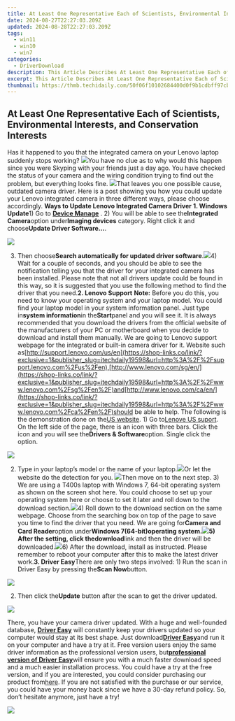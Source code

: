 ```yaml
---
title: At Least One Representative Each of Scientists, Environmental Interests, and Conservation Interests
date: 2024-08-27T22:27:03.209Z
updated: 2024-08-28T22:27:03.209Z
tags:
  - win11
  - win10
  - win7
categories:
  - DriverDownload
description: This Article Describes At Least One Representative Each of Scientists, Environmental Interests, and Conservation Interests
excerpt: This Article Describes At Least One Representative Each of Scientists, Environmental Interests, and Conservation Interests
thumbnail: https://thmb.techidaily.com/50f06f10102684400d0f9b1cdbff97cb986996be60c27a53dccac395eaf5dc89.jpg
---
```


## At Least One Representative Each of Scientists, Environmental Interests, and Conservation Interests

Has it happened to you that the integrated camera on your Lenovo laptop suddenly stops working? ![](https://images.drivereasy.com/wp-content/uploads/2016/07/img_57860ebd4a952.png)You have no clue as to why would this happen since you were Skyping with your friends just a day ago. You have checked the status of your camera and the wiring condition trying to find out the problem, but everything looks fine. ![](https://images.drivereasy.com/wp-content/uploads/2016/07/img_5786108601dad.png)That leaves you one possible cause, outdated camera driver. Here is a post showing you how you could update your Lenovo integrated camera in three different ways, please choose accordingly. **Ways to Update Lenovo Integrated Camera Driver** **1\. Windows Update**1) Go to **[Device Manage](https://tools.techidaily.com/drivereasy/download/)** . 2) You will be able to see the**Integrated Camera**option under**Imaging devices** category. Right click it and choose**Update Driver Software…**.

![](https://images.drivereasy.com/wp-content/uploads/2017/01/img_587c9e938d476.png)

3) Then choose**Search automatically for updated driver software**.![](https://images.drivereasy.com/wp-content/uploads/2016/05/img_574d47e6c3994.png)4) Wait for a couple of seconds, and you should be able to see the notification telling you that the driver for your integrated camera has been installed. Please note that not all drivers update could be found in this way, so it is suggested that you use the following method to find the driver that you need.**2\. Lenovo Support** **Note:** Before you do this, you need to know your operating system and your laptop model. You could find your laptop model in your system information panel. Just type in**system information**in the**Start**panel and you will see it. It is always recommended that you download the drivers from the official website of the manufacturers of your PC or motherboard when you decide to download and install them manually. We are going to Lenovo support webpage for the integrated or built-in camera driver for it. Website such as[http://support.lenovo.com/us/en](https://shop-links.co/link/?exclusive=1&publisher_slug=itechdaily19598&url=http%3A%2F%2Fsupport.lenovo.com%2Fus%2Fen),[http://www.lenovo.com/sg/en/](https://shop-links.co/link/?exclusive=1&publisher_slug=itechdaily19598&url=http%3A%2F%2Fwww.lenovo.com%2Fsg%2Fen%2F)and[http://www.lenovo.com/ca/en/](https://shop-links.co/link/?exclusive=1&publisher_slug=itechdaily19598&url=http%3A%2F%2Fwww.lenovo.com%2Fca%2Fen%2F)should be able to help. The following is the demonstration done on the[US website](https://shop-links.co/link/?exclusive=1&publisher_slug=itechdaily19598&url=http%3A%2F%2Fsupport.lenovo.com%2Fus%2Fen). 1) Go to[Lenove US suport](https://shop-links.co/link/?exclusive=1&publisher_slug=itechdaily19598&url=http%3A%2F%2Fsupport.lenovo.com%2Fus%2Fen). On the left side of the page, there is an icon with three bars. Click the icon and you will see the**Drivers & Software**option. Single click the option.

![](https://images.drivereasy.com/wp-content/uploads/2016/06/img_57567cee3fb16.png)

2) Type in your laptop’s model or the name of your laptop.![](https://images.drivereasy.com/wp-content/uploads/2016/05/img_574d47faeb2fe.png)Or let the website do the detection for you. ![](https://images.drivereasy.com/wp-content/uploads/2016/05/img_574d48000c7c7.png)Then move on to the next step. 3) We are using a T400s laptop with Windows 7, 64-bit operating system as shown on the screen shot here. You could choose to set up your operating system here or choose to set it later and roll down to the download section.![](https://images.drivereasy.com/wp-content/uploads/2016/05/img_574d480d93526.png)4) Roll down to the download section on the same webpage. Choose from the searching box on top of the page to save you time to find the driver that you need. We are going for**Camera and Card Reader**option under**Windows 7(64-bit)**operating system.![](https://images.drivereasy.com/wp-content/uploads/2016/05/img_574d481968979.png)5) After the setting, click the**download**link and then the driver will be downloaded.![](https://images.drivereasy.com/wp-content/uploads/2016/05/img_574d48245d44a.png)6) After the download, install as instructed. Please remember to reboot your computer after this to make the latest driver work.**3\. Driver Easy**There are only two steps involved: 1) Run the scan in Driver Easy by pressing the**Scan Now**button.

![](https://images.drivereasy.com/wp-content/uploads/2017/04/img_58e893dacb245.png)

2) Then click the**Update** button after the scan to get the driver updated.

![](https://images.drivereasy.com/wp-content/uploads/2017/04/img_58e893efc6772.jpg)

There, you have your camera driver updated. With a huge and well-founded database, **[Driver Easy](https://tools.techidaily.com/drivereasy/download/)** will constantly keep your drivers updated so your computer would stay at its best shape. Just download[**Driver Easy**](https://tools.techidaily.com/drivereasy/download/)and run it on your computer and have a try at it. Free version users enjoy the same driver information as the professional version users, but[**professional version of Driver Easy**](https://tools.techidaily.com/drivereasy/download/)will ensure you with a much faster download speed and a much easier installation process. You could have a try at the free version, and if you are interested, you could consider purchasing our product from[here](https://tools.techidaily.com/drivereasy/download/). If you are not satisfied with the purchase or our service, you could have your money back since we have a 30-day refund policy. So, don’t hesitate anymore, just have a try!

<ins class="adsbygoogle"
     style="display:block"
     data-ad-format="autorelaxed"
     data-ad-client="ca-pub-7571918770474297"
     data-ad-slot="1223367746"></ins>



<ins class="adsbygoogle"
     style="display:block"
     data-ad-client="ca-pub-7571918770474297"
     data-ad-slot="8358498916"
     data-ad-format="auto"
     data-full-width-responsive="true"></ins>



<!-- affiliate ads begin -->
<a href="https://shop.systoolsgroup.com/affiliate.php?ACCOUNT=SYSTOOBY&AFFILIATE=108875&PATH=https%3A%2F%2Fwww.systoolsgroup.com%3FAFFILIATE%3D108875%26RESOURCE%3DSysTools%2BGmail%2BBackup"><img src="https://www.systoolsgroup.com/box/gmail-backup.png" border="0"></a>
<!-- affiliate ads end -->
